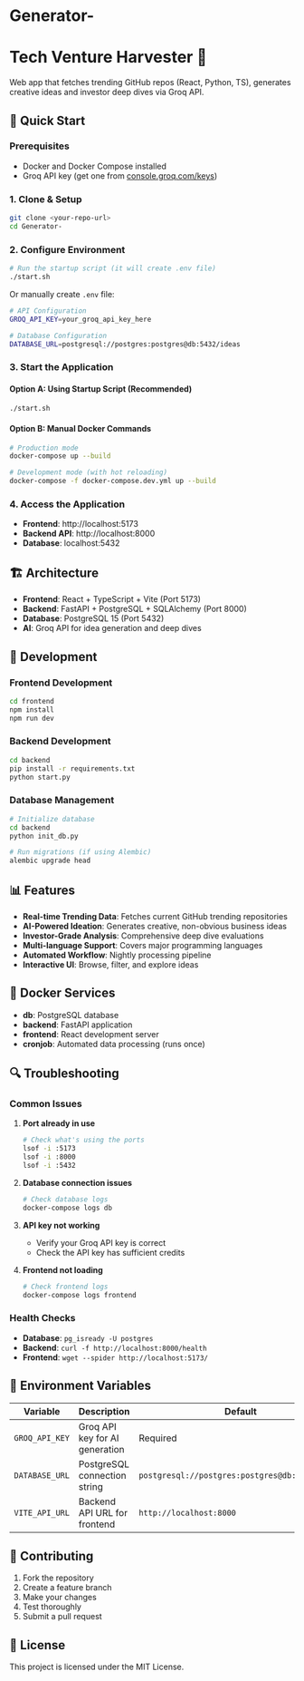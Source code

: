 # Generator-
# Tech Venture Harvester 🚀

Web app that fetches trending GitHub repos (React, Python, TS), generates creative ideas and investor deep dives via Groq API.

## 🚀 Quick Start

### Prerequisites
- Docker and Docker Compose installed
- Groq API key (get one from [console.groq.com/keys](https://console.groq.com/keys))

### 1. Clone & Setup
```bash
git clone <your-repo-url>
cd Generator-
```

### 2. Configure Environment
```bash
# Run the startup script (it will create .env file)
./start.sh
```

Or manually create `.env` file:
```bash
# API Configuration
GROQ_API_KEY=your_groq_api_key_here

# Database Configuration
DATABASE_URL=postgresql://postgres:postgres@db:5432/ideas
```

### 3. Start the Application

#### Option A: Using Startup Script (Recommended)
```bash
./start.sh
```

#### Option B: Manual Docker Commands
```bash
# Production mode
docker-compose up --build

# Development mode (with hot reloading)
docker-compose -f docker-compose.dev.yml up --build
```

### 4. Access the Application
- **Frontend**: http://localhost:5173
- **Backend API**: http://localhost:8000
- **Database**: localhost:5432

## 🏗️ Architecture

- **Frontend**: React + TypeScript + Vite (Port 5173)
- **Backend**: FastAPI + PostgreSQL + SQLAlchemy (Port 8000)
- **Database**: PostgreSQL 15 (Port 5432)
- **AI**: Groq API for idea generation and deep dives

## 🔧 Development

### Frontend Development
```bash
cd frontend
npm install
npm run dev
```

### Backend Development
```bash
cd backend
pip install -r requirements.txt
python start.py
```

### Database Management
```bash
# Initialize database
cd backend
python init_db.py

# Run migrations (if using Alembic)
alembic upgrade head
```

## 📊 Features

- **Real-time Trending Data**: Fetches current GitHub trending repositories
- **AI-Powered Ideation**: Generates creative, non-obvious business ideas
- **Investor-Grade Analysis**: Comprehensive deep dive evaluations
- **Multi-language Support**: Covers major programming languages
- **Automated Workflow**: Nightly processing pipeline
- **Interactive UI**: Browse, filter, and explore ideas

## 🐳 Docker Services

- **db**: PostgreSQL database
- **backend**: FastAPI application
- **frontend**: React development server
- **cronjob**: Automated data processing (runs once)

## 🔍 Troubleshooting

### Common Issues

1. **Port already in use**
   ```bash
   # Check what's using the ports
   lsof -i :5173
   lsof -i :8000
   lsof -i :5432
   ```

2. **Database connection issues**
   ```bash
   # Check database logs
   docker-compose logs db
   ```

3. **API key not working**
   - Verify your Groq API key is correct
   - Check the API key has sufficient credits

4. **Frontend not loading**
   ```bash
   # Check frontend logs
   docker-compose logs frontend
   ```

### Health Checks
- **Database**: `pg_isready -U postgres`
- **Backend**: `curl -f http://localhost:8000/health`
- **Frontend**: `wget --spider http://localhost:5173/`

## 📝 Environment Variables

| Variable | Description | Default |
|----------|-------------|---------|
| `GROQ_API_KEY` | Groq API key for AI generation | Required |
| `DATABASE_URL` | PostgreSQL connection string | `postgresql://postgres:postgres@db:5432/ideas` |
| `VITE_API_URL` | Backend API URL for frontend | `http://localhost:8000` |

## 🤝 Contributing

1. Fork the repository
2. Create a feature branch
3. Make your changes
4. Test thoroughly
5. Submit a pull request

## 📄 License

This project is licensed under the MIT License.
